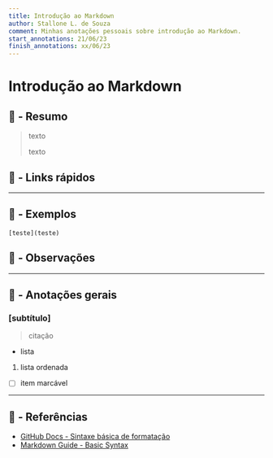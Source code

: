 ```yaml
---
title: Introdução ao Markdown
author: Stallone L. de Souza
comment: Minhas anotações pessoais sobre introdução ao Markdown.
start_annotations: 21/06/23
finish_annotations: xx/06/23
---
```


# Introdução ao Markdown

## 📜 - Resumo
> texto
>
> texto

## 🔖 - Links rápidos
---

## 🔨 - Exemplos

```
[teste](teste)

```

## 👀 - Observações

---

## 📝 - Anotações gerais

### \[subtítulo]

> citação

- lista 
1. lista ordenada
- [ ] item marcável

---

## 🔗 - Referências

- [GitHub Docs - Sintaxe básica de formatação](https://docs.github.com/pt/get-started/writing-on-github/getting-started-with-writing-and-formatting-on-github/basic-writing-and-formatting-syntax)
- [Markdown Guide - Basic Syntax](https://www.markdownguide.org/basic-syntax/)